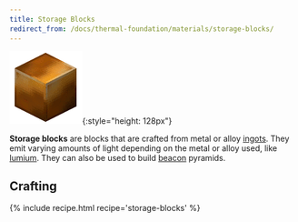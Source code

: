 ```yaml
---
title: Storage Blocks
redirect_from: /docs/thermal-foundation/materials/storage-blocks/
---
```


![Storage Blocks](/assets/images/thermal-foundation/storage-blocks.gif){:style="height: 128px"}


**Storage blocks** are blocks that are crafted from metal or alloy
[ingots](/docs/thermal-foundation/materials/ingots/). They emit varying amounts
of light depending on the metal or alloy used, like
[lumium](/docs/thermal-foundation/metals-and-alloys/lumium/). They can also be
used to build [beacon](https://minecraft.gamepedia.com/Beacon) pyramids.


Crafting
--------

{% include recipe.html recipe='storage-blocks' %}
